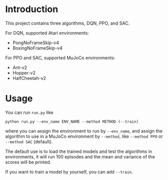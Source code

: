 # Introduction

This project contains three algorithms, DQN, PPO, and SAC.

For DQN, supported Atari environments:

- PongNoFrameSkip-v4
- BoxingNoFrameSkip-v4

For PPO and SAC, supported MuJoCo environments:

- Ant-v2
- Hopper-v2
- HalfCheetah-v2

# Usage

You can run ```run.py``` like 

```python run.py --env_name ENV_NAME --method METHOD (--train)```

where you can assign the environment to run by ```--env_name```,  and assign the algorithm to use in a MuJoCo environment by ```--method```, like ```--method PPO``` or ```--method SAC``` (default).

The default use is to load the trained models and test the algorithms in environments,  it will run 100 episodes and the mean and variance of the scores will be printed.

If you want to train a model by yourself, you can add ```--train```.

